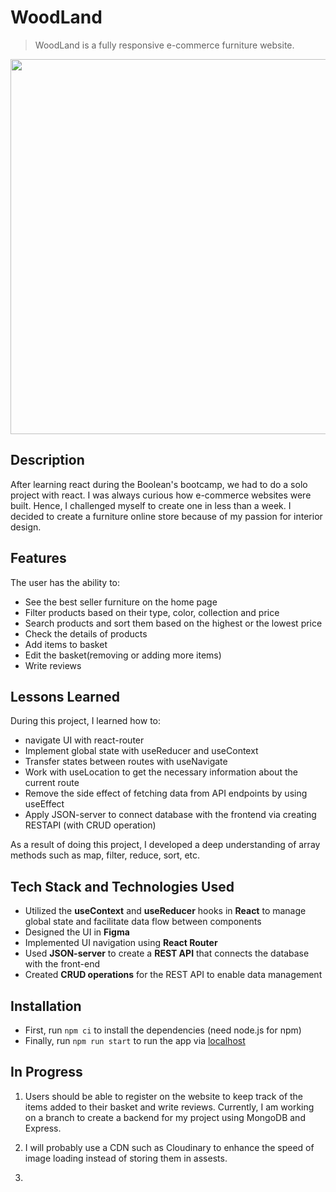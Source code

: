 # WoodLand
> WoodLand is a fully responsive e-commerce furniture website.

<img src='./public/assets/images/woodland.gif' width="600px"/>

## Description
After learning react during the Boolean's bootcamp, we had to do a solo project with react. I was always curious how e-commerce websites were built. Hence, I challenged myself to create one in less than a week. I decided to create a furniture online store because of my passion for interior design.

## Features
The user has the ability to:
- See the best seller furniture on the home page
- Filter products based on their type, color, collection and price
- Search products and sort them based on the highest or the lowest price
- Check the details of products
- Add items to basket
- Edit the basket(removing or adding more items)
- Write reviews 

## Lessons Learned
During this project, I learned how to:
- navigate UI with react-router
- Implement global state with useReducer and useContext
- Transfer states between routes with useNavigate
- Work with useLocation to get the necessary information about the current route
- Remove the side effect of fetching data from API endpoints by using useEffect
- Apply JSON-server to connect database with the frontend via creating RESTAPI (with CRUD operation)

As a result of doing this project, I developed a deep understanding of array methods such as map, filter, reduce, sort, etc.

## Tech Stack and Technologies Used
- Utilized the **useContext** and **useReducer** hooks in **React** to manage global state and facilitate data flow between components
- Designed the UI in **Figma**
- Implemented UI navigation using **React Router**
- Used **JSON-server** to create a **REST API** that connects the database with the front-end
- Created **CRUD operations** for the REST API to enable data management

## Installation
- First, run `npm ci` to install the dependencies (need node.js for npm)
- Finally, run `npm run start` to run the app via <a href="http://localhost:3000">localhost<a/>

## In Progress
1. Users should be able to register on the website to keep track of the items added to their basket and write reviews. Currently, I am working on a branch to create a backend for my project using MongoDB and Express.
2. I will probably use a CDN such as Cloudinary to enhance the speed of image loading instead of storing them in assests.

2. 
